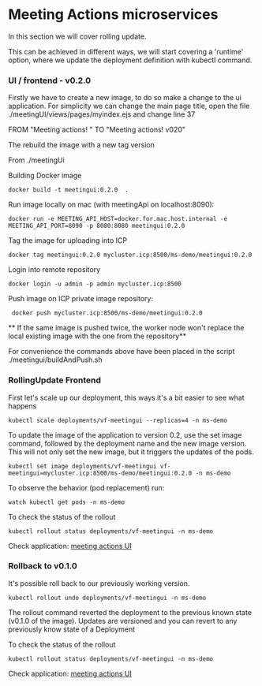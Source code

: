 # Meeting Actions microservices

In this section we will cover rolling update.

This can be achieved in different ways, we will start covering a 'runtime' option, where we update the deployment definition with kubectl command. 



### UI / frontend - v0.2.0

Firstly we have to create a new image, to do so make a change to the ui application.
For simplicity we can change the main page title, open the file ./meetingUI/views/pages/myindex.ejs and change line 37

FROM "Meeting actions! " TO "Meeting actions! v020"

The rebuild the image with a new tag version

  
From ./meetingUi  

Building Docker image
```
docker build -t meetingui:0.2.0  .
```

Run image locally on mac (with meetingApi on localhost:8090):
```
docker run -e MEETING_API_HOST=docker.for.mac.host.internal -e MEETING_API_PORT=8090 -p 8080:8080 meetingui:0.2.0
```

Tag the image for uploading into ICP
```
docker tag meetingui:0.2.0 mycluster.icp:8500/ms-demo/meetingui:0.2.0
```   

Login into remote repository
```
docker login -u admin -p admin mycluster.icp:8500
```  

Push image on ICP private image repository:
```
 docker push mycluster.icp:8500/ms-demo/meetingui:0.2.0
```  

** If the same image is pushed twice, the worker node won't replace the local existing image with the one from the repository**


For convenience the commands above have been placed in the script ./meetingui/buildAndPush.sh  


### RollingUpdate Frontend


First let's scale up our deployment, this ways it's a bit easier to see what happens

```
kubectl scale deployments/vf-meetingui --replicas=4 -n ms-demo
```  


To update the image of the application to version 0.2, use the set image command, followed by the deployment name and the new image version. This will not only set the new image, but it triggers the updates of the pods.

```
kubectl set image deployments/vf-meetingui vf-meetingui=mycluster.icp:8500/ms-demo/meetingui:0.2.0 -n ms-demo
```

To observe the behavior (pod replacement) run:

```
watch kubectl get pods -n ms-demo
```  

To check the status of the rollout  

```
kubectl rollout status deployments/vf-meetingui -n ms-demo
```

Check application:  [meeting actions UI](http://meetingactions/)


### Rollback to v0.1.0

It's possible roll back to our previously working version. 

```
kubectl rollout undo deployments/vf-meetingui -n ms-demo
```

The rollout command reverted the deployment to the previous known state (v0.1.0 of the image). 
Updates are versioned and you can revert to any previously know state of a Deployment

To check the status of the rollout  

```
kubectl rollout status deployments/vf-meetingui -n ms-demo
```

Check application:  [meeting actions UI](http://meetingactions/)